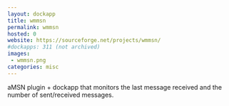 ```yaml
---
layout: dockapp
title: wmmsn
permalink: wmmsn
hosted: 0
website: https://sourceforge.net/projects/wmmsn/
#dockapps: 311 (not archived)
images:
 - wmmsn.png
categories: misc
---
```

aMSN plugin + dockapp that monitors the last message received and the number
of sent/received messages.

